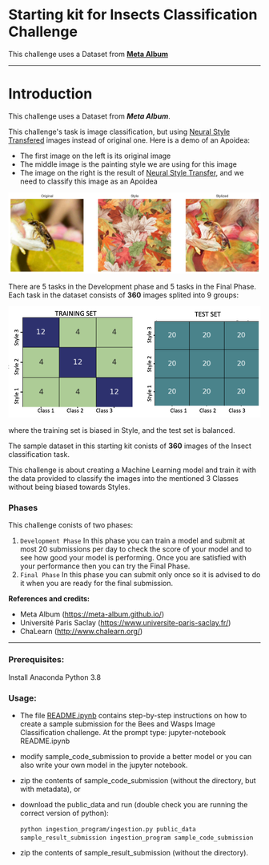 # Starting kit for Insects Classification Challenge

This challenge uses a Dataset from **[Meta Album](https://meta-album.github.io/)**

---

# Introduction

This challenge uses a Dataset from ***Meta Album***. 

This challenge's task is image classification, but using [Neural Style Transfered](https://en.wikipedia.org/wiki/Neural_style_transfer) images instead of original one. Here is a demo of an Apoidea:

- The first image on the left is its original image
- The middle image is the painting style we are using for this image
- The image on the right is the result of [Neural Style Transfer](https://en.wikipedia.org/wiki/Neural_style_transfer), and we need to classify this image as an Apoidea



<center>
<img src="images/demo_image.png" width="1200">
</center>




There are 5 tasks in the Development phase and 5 tasks in the Final Phase.
Each task in the dataset consists of **360** images splited into 9 groups:

<center>
<img src="images/task_distribution.png" width="1200">
</center>

where the training set is biased in Style, and the test set is balanced.

The sample dataset in this starting kit conists of **360** images of the Insect classification task.

This challenge is about creating a Machine Learning model and train it with the data provided to classify the images into the mentioned 3 Classes without being biased towards Styles.

### Phases

This challenge conists of two phases:

1. `Development Phase`
   In this phase you can train a model and submit at most 20 submissions per day to check the score of your model and to see how good your model is performing. Once you are satisfied with your performance then you can try the Final Phase.
2. `Final Phase`
   In this phase you can submit only once so it is advised to do it when you are ready for the final submission.

**References and credits:**

- Meta Album (https://meta-album.github.io/)
- Université Paris Saclay (https://www.universite-paris-saclay.fr/)
- ChaLearn (http://www.chalearn.org/)

---

### Prerequisites:

Install Anaconda Python 3.8

### Usage:

- The file [README.ipynb](./README.ipynb) contains step-by-step instructions on how to create a sample submission for the Bees and Wasps Image Classification challenge.
  At the prompt type:
  jupyter-notebook README.ipynb
- modify sample_code_submission to provide a better model or you can also write your own model in the jupyter notebook.
- zip the contents of sample_code_submission (without the directory, but with metadata), or
- download the public_data and run (double check you are running the correct version of python):

  `python ingestion_program/ingestion.py public_data sample_result_submission ingestion_program sample_code_submission`
- zip the contents of sample_result_submission (without the directory).
